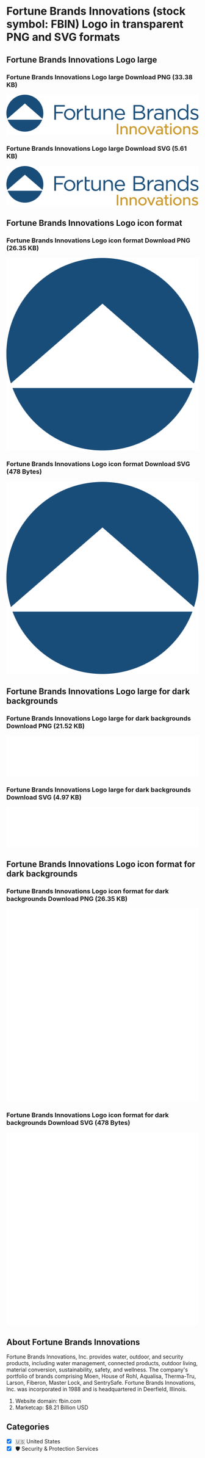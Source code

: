 # Fortune Brands Innovations (stock symbol: FBIN) Logo in transparent PNG and SVG formats

## Fortune Brands Innovations Logo large

### Fortune Brands Innovations Logo large Download PNG (33.38 KB)

![Fortune Brands Innovations Logo large Download PNG (33.38 KB)](/img/orig/FBIN_BIG-9f16c976.png)

### Fortune Brands Innovations Logo large Download SVG (5.61 KB)

![Fortune Brands Innovations Logo large Download SVG (5.61 KB)](/img/orig/FBIN_BIG-8fcac8f3.svg)

## Fortune Brands Innovations Logo icon format

### Fortune Brands Innovations Logo icon format Download PNG (26.35 KB)

![Fortune Brands Innovations Logo icon format Download PNG (26.35 KB)](/img/orig/FBIN-9d0da86b.png)

### Fortune Brands Innovations Logo icon format Download SVG (478 Bytes)

![Fortune Brands Innovations Logo icon format Download SVG (478 Bytes)](/img/orig/FBIN-4bfaae0c.svg)

## Fortune Brands Innovations Logo large for dark backgrounds

### Fortune Brands Innovations Logo large for dark backgrounds Download PNG (21.52 KB)

![Fortune Brands Innovations Logo large for dark backgrounds Download PNG (21.52 KB)](/img/orig/FBIN_BIG.D-c8b89ac9.png)

### Fortune Brands Innovations Logo large for dark backgrounds Download SVG (4.97 KB)

![Fortune Brands Innovations Logo large for dark backgrounds Download SVG (4.97 KB)](/img/orig/FBIN_BIG.D-00a354bc.svg)

## Fortune Brands Innovations Logo icon format for dark backgrounds

### Fortune Brands Innovations Logo icon format for dark backgrounds Download PNG (26.35 KB)

![Fortune Brands Innovations Logo icon format for dark backgrounds Download PNG (26.35 KB)](/img/orig/FBIN.D-80dccc9a.png)

### Fortune Brands Innovations Logo icon format for dark backgrounds Download SVG (478 Bytes)

![Fortune Brands Innovations Logo icon format for dark backgrounds Download SVG (478 Bytes)](/img/orig/FBIN.D-7485978a.svg)

## About Fortune Brands Innovations

Fortune Brands Innovations, Inc. provides water, outdoor, and security products, including water management, connected products, outdoor living, material conversion, sustainability, safety, and wellness. The company's portfolio of brands comprising Moen, House of Rohl, Aqualisa, Therma-Tru, Larson, Fiberon, Master Lock, and SentrySafe. Fortune Brands Innovations, Inc. was incorporated in 1988 and is headquartered in Deerfield, Illinois.

1. Website domain: fbin.com
2. Marketcap: $8.21 Billion USD


## Categories
- [x] 🇺🇸 United States
- [x] 🛡️ Security & Protection Services

